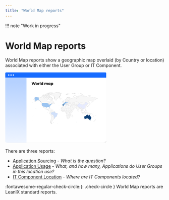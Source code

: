 ```yaml
---
title: "World Map reports"
---
```


!!! note "Work in progress"

# World Map reports

World Map reports show a geographic map overlaid (by Country or location) associated with either the User Group or IT Component.

![Placeholder](../assets/images/world-map-thumbnail.png) 

There are three reports: 

- [Application Sourcing](application-sourcing-report.md) - *What is the question?*
- [Application Usage](application-usage-report.md) - *What, and how many, Applications do User Groups in this location use?*
- [IT Component Location](it-component-location-report.md) - *Where are IT Components located?*

:fontawesome-regular-check-circle:{: .check-circle }  World Map reports are LeanIX standard reports.
